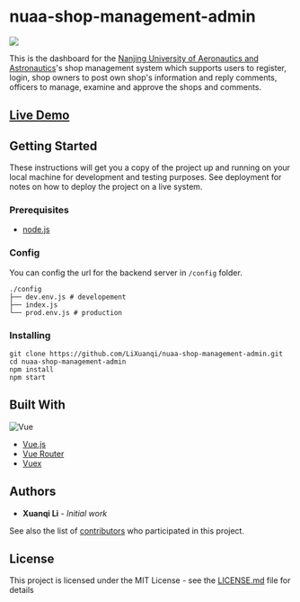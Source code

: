# nuaa-shop-management-admin

![](https://img.shields.io/github/license/LiXuanqi/nuaa-shop-management-admin.svg?style=flat)

This is the dashboard for the [Nanjing University of Aeronautics and Astronautics](http://iao.nuaa.edu.cn/)'s shop management system which supports users to register, login, shop owners to post own shop's information and reply comments, officers to manage, examine and approve the shops and comments.

## [Live Demo](https://dp.nuaa.edu.cn/)

## Getting Started

These instructions will get you a copy of the project up and running on your local machine for development and testing purposes. See deployment for notes on how to deploy the project on a live system.

### Prerequisites

- [node.js](https://nodejs.org/en/)

### Config

You can config the url for the backend server in `/config` folder.

```shell
./config
├── dev.env.js # developement
├── index.js
└── prod.env.js # production
```

### Installing

```shell
git clone https://github.com/LiXuanqi/nuaa-shop-management-admin.git
cd nuaa-shop-management-admin
npm install
npm start
```

## Built With

![Vue](https://cdn.shopify.com/s/files/1/0533/2089/files/vuejs-tutorial_2d2a853c-aa2f-44b0-80df-933b495f77f8.png?v=1509478492)

* [Vue.js](https://vuejs.org/)
* [Vue Router](https://router.vuejs.org/)
* [Vuex](https://vuex.vuejs.org/)

## Authors

* **Xuanqi Li** - *Initial work* 

See also the list of [contributors](https://github.com/LiXuanqi/nuaa-shop-management-admin/graphs/contributors) who participated in this project.

## License

This project is licensed under the MIT License - see the [LICENSE.md](LICENSE.md) file for details

